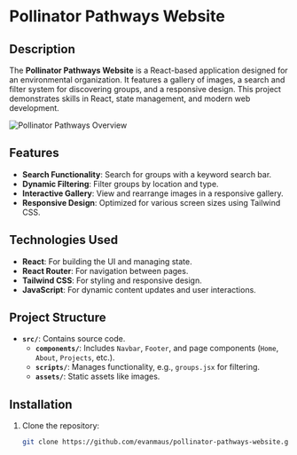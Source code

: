 # Pollinator Pathways Website

## Description

The **Pollinator Pathways Website** is a React-based application designed for an environmental organization. It features a gallery of images, a search and filter system for discovering groups, and a responsive design. This project demonstrates skills in React, state management, and modern web development.

![Pollinator Pathways Overview](pollinatorPathwaysWebsite.gif)

## Features

- **Search Functionality**: Search for groups with a keyword search bar.
- **Dynamic Filtering**: Filter groups by location and type.
- **Interactive Gallery**: View and rearrange images in a responsive gallery.
- **Responsive Design**: Optimized for various screen sizes using Tailwind CSS.

## Technologies Used

- **React**: For building the UI and managing state.
- **React Router**: For navigation between pages.
- **Tailwind CSS**: For styling and responsive design.
- **JavaScript**: For dynamic content updates and user interactions.

## Project Structure

- **`src/`**: Contains source code.
  - **`components/`**: Includes `Navbar`, `Footer`, and page components (`Home`, `About`, `Projects`, etc.).
  - **`scripts/`**: Manages functionality, e.g., `groups.jsx` for filtering.
  - **`assets/`**: Static assets like images.

## Installation

1. Clone the repository:
   ```bash
   git clone https://github.com/evanmaus/pollinator-pathways-website.git
